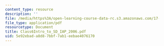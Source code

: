 ```yaml
---
content_type: resource
description: ''
file: /media/https%3A/open-learning-course-data-rc.s3.amazonaws.com/17-918-new-global-agenda-exploring-21st-century-challenges-through-innovations-in-information-technologies-january-iap-2006/5e92ebada8d87bbf7ab1eebae4076170_Class6Intro_to_SD_IAP_2006.pdf
file_type: application/pdf
resourcetype: Document
title: Class6Intro_to_SD_IAP_2006.pdf
uid: 5e92ebad-a8d8-7bbf-7ab1-eebae4076170
---
```


